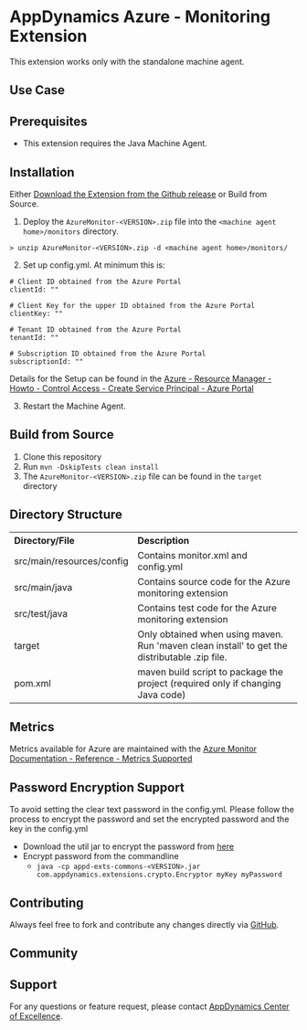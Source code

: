 # AppDynamics Azure - Monitoring Extension

This extension works only with the standalone machine agent.

## Use Case



## Prerequisites

 * This extension requires the Java Machine Agent.

## Installation

Either [Download the Extension from the Github release](https://github.com/michaelenglert/azure-monitoring-extension/releases/tag/v1.1) or Build from Source.

1. Deploy the `AzureMonitor-<VERSION>.zip` file into the `<machine agent home>/monitors` directory.

  `> unzip AzureMonitor-<VERSION>.zip -d <machine agent home>/monitors/`

2. Set up config.yml. At minimum this is:

  ```
  # Client ID obtained from the Azure Portal
  clientId: ""

  # Client Key for the upper ID obtained from the Azure Portal
  clientKey: ""

  # Tenant ID obtained from the Azure Portal
  tenantId: ""

  # Subscription ID obtained from the Azure Portal
  subscriptionId: ""
  ```
  Details for the Setup can be found in the [Azure - Resource Manager - Howto - Control Access - Create Service Principal - Azure Portal](https://docs.microsoft.com/en-us/azure/azure-resource-manager/resource-group-create-service-principal-portal)

3. Restart the Machine Agent.

## Build from Source

1. Clone this repository
2. Run `mvn -DskipTests clean install`
3. The `AzureMonitor-<VERSION>.zip` file can be found in the `target` directory

## Directory Structure

<table><tbody>
<tr>
<th align = 'left'> Directory/File </th>
<th align = 'left'> Description </th>
</tr>
<tr>
<td class='confluenceTd'> src/main/resources/config </td>
<td class='confluenceTd'> Contains monitor.xml and config.yml</td>
</tr>
<tr>
<td class='confluenceTd'> src/main/java </td>
<td class='confluenceTd'> Contains source code for the Azure monitoring extension </td>
</tr>
<tr>
<td class='confluenceTd'> src/test/java </td>
<td class='confluenceTd'> Contains test code for the Azure monitoring extension </td>
</tr>
<tr>
<td class='confluenceTd'> target </td>
<td class='confluenceTd'> Only obtained when using maven. Run 'maven clean install' to get the distributable .zip file. </td>
</tr>
<tr>
<td class='confluenceTd'> pom.xml </td>
<td class='confluenceTd'> maven build script to package the project (required only if changing Java code) </td>
</tr>
</tbody>
</table>

## Metrics

Metrics available for Azure are maintained with the [Azure Monitor Documentation - Reference - Metrics Supported](https://docs.microsoft.com/en-us/azure/monitoring-and-diagnostics/monitoring-supported-metrics)

## Password Encryption Support

To avoid setting the clear text password in the config.yml. Please follow the process to encrypt the password and set the encrypted password and the key in the config.yml

* Download the util jar to encrypt the password from [here](https://github.com/Appdynamics/maven-repo/blob/master/releases/com/appdynamics/appd-exts-commons/2.0.0/appd-exts-commons-2.0.0.jar)
* Encrypt password from the commandline 
  * `java -cp appd-exts-commons-<VERSION>.jar com.appdynamics.extensions.crypto.Encryptor myKey myPassword`

## Contributing

Always feel free to fork and contribute any changes directly via [GitHub](https://github.com/michaelenglert/azure-monitoring-extension).

## Community

## Support

For any questions or feature request, please contact [AppDynamics Center of Excellence](mailto:help@appdynamics.com).
